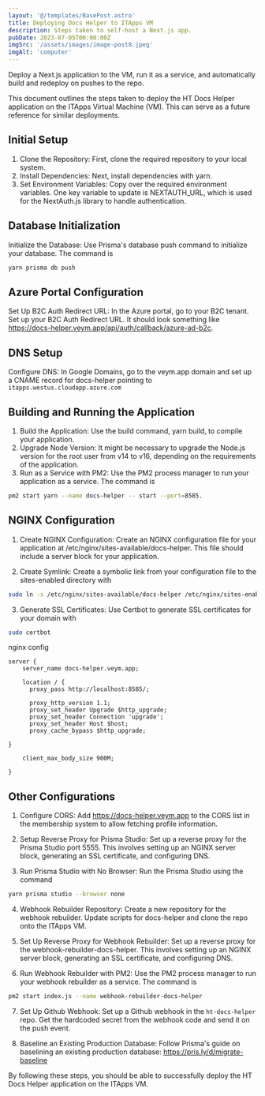 ```yaml
---
layout: '@/templates/BasePost.astro'
title: Deploying Docs Helper to ITApps VM
description: Steps taken to self-host a Next.js app.
pubDate: 2023-07-05T00:00:00Z
imgSrc: '/assets/images/image-post8.jpeg'
imgAlt: 'computer'
---
```


Deploy a Next.js application to the VM, run it as a service, and automatically build and redeploy on pushes to the repo.

This document outlines the steps taken to deploy the HT Docs Helper application on the ITApps Virtual Machine (VM). This can serve as a future reference for similar deployments.

## Initial Setup

1. Clone the Repository: First, clone the required repository to your local system.
2. Install Dependencies: Next, install dependencies with yarn.
3. Set Environment Variables: Copy over the required environment variables. One key variable to update is NEXTAUTH_URL, which is used for the NextAuth.js library to handle authentication.

## Database Initialization

Initialize the Database: Use Prisma's database push command to initialize your database. The command is

```bash
yarn prisma db push
```

## Azure Portal Configuration

Set Up B2C Auth Redirect URL: In the Azure portal, go to your B2C tenant. Set up your B2C Auth Redirect URL. It should look something like https://docs-helper.veym.app/api/auth/callback/azure-ad-b2c.

## DNS Setup

Configure DNS: In Google Domains, go to the veym.app domain and set up a CNAME record for docs-helper pointing to `itapps.westus.cloudapp.azure.com`

## Building and Running the Application

1. Build the Application: Use the build command, yarn build, to compile your application.
2. Upgrade Node Version: It might be necessary to upgrade the Node.js version for the root user from v14 to v16, depending on the requirements of the application.
3. Run as a Service with PM2: Use the PM2 process manager to run your application as a service. The command is 

```bash
pm2 start yarn --name docs-helper -- start --port=8585.
```

## NGINX Configuration

1. Create NGINX Configuration: Create an NGINX configuration file for your application at /etc/nginx/sites-available/docs-helper. This file should include a server block for your application.

2. Create Symlink: Create a symbolic link from your configuration file to the sites-enabled directory with 

```bash
sudo ln -s /etc/nginx/sites-available/docs-helper /etc/nginx/sites-enabled
```

3. Generate SSL Certificates: Use Certbot to generate SSL certificates for your domain with 

```bash
sudo certbot 
```

nginx config

```nginx
server {
    server_name docs-helper.veym.app;

    location / {
      proxy_pass http://localhost:8585/;

      proxy_http_version 1.1;
      proxy_set_header Upgrade $http_upgrade;
      proxy_set_header Connection 'upgrade';
      proxy_set_header Host $host;
      proxy_cache_bypass $http_upgrade;

}

    client_max_body_size 900M;

}
```


## Other Configurations

1. Configure CORS: Add https://docs-helper.veym.app to the CORS list in the membership system to allow fetching profile information.

2. Setup Reverse Proxy for Prisma Studio: Set up a reverse proxy for the Prisma Studio port 5555. This involves setting up an NGINX server block, generating an SSL certificate, and configuring DNS.

3. Run Prisma Studio with No Browser: Run the Prisma Studio using the command 

```bash
yarn prisma studio --browser none
```

4. Webhook Rebuilder Repository: Create a new repository for the webhook rebuilder. Update scripts for docs-helper and clone the repo onto the ITApps VM.

5. Set Up Reverse Proxy for Webhook Rebuilder: Set up a reverse proxy for the webhook-rebuilder-docs-helper. This involves setting up an NGINX server block, generating an SSL certificate, and configuring DNS.

6. Run Webhook Rebuilder with PM2: Use the PM2 process manager to run your webhook rebuilder as a service. The command is 

```bash
pm2 start index.js --name webhook-rebuilder-docs-helper
```

7. Set Up Github Webhook: Set up a Github webhook in the `ht-docs-helper` repo. Get the hardcoded secret from the webhook code and send it on the push event.

8. Baseline an Existing Production Database: Follow Prisma's guide on baselining an existing production database: https://pris.ly/d/migrate-baseline


By following these steps, you should be able to successfully deploy the HT Docs Helper application on the ITApps VM.
